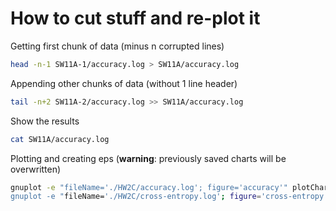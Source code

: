 # How to cut stuff and re-plot it

Getting first chunk of data (minus n corrupted lines)
```bash
head -n-1 SW11A-1/accuracy.log > SW11A/accuracy.log
```

Appending other chunks of data (without 1 line header)
```bash
tail -n+2 SW11A-2/accuracy.log >> SW11A/accuracy.log
```

Show the results
```bash
cat SW11A/accuracy.log
```

Plotting and creating eps (**warning**: previously saved charts will be overwritten)
```bash
gnuplot -e "fileName='./HW2C/accuracy.log'; figure='accuracy'" plotCharts.plt"
gnuplot -e "fileName='./HW2C/cross-entropy.log'; figure='cross-entropy'" plotCharts.plt"
```
